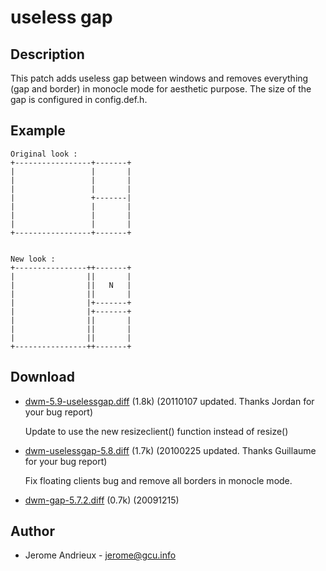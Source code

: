 # useless gap

## Description

This patch adds useless gap between windows and removes everything (gap and border) in monocle mode for aesthetic purpose. 
The size of the gap is configured in config.def.h.

## Example

	Original look :
	+-----------------+-------+
	|                 |       |
	|                 |       |
	|                 |       |
	|                 +-------|
	|                 |       |
	|                 |       |
	|                 |       |
	+-----------------+-------+


	New look :
	+----------------++-------+
	|                ||       |
	|                ||   N   |
	|                ||       |
	|                |+-------+
	|                |+-------+
	|                ||       |
	|                ||       |
	|                ||       |
	+----------------++-------+

## Download

 * [dwm-5.9-uselessgap.diff](dwm-5.9-uselessgap.diff) (1.8k) (20110107 updated. Thanks Jordan for your bug report)
   
	Update to use the new resizeclient() function instead of resize()
 
 * [dwm-uselessgap-5.8.diff](historical/dwm-uselessgap-5.8.diff) (1.7k) (20100225 updated. Thanks Guillaume for your bug report)
   
	Fix floating clients bug and remove all borders in monocle mode.
 
 * [dwm-gap-5.7.2.diff](historical/dwm-gap-5.7.2.diff) (0.7k) (20091215)

## Author

 * Jerome Andrieux - <jerome@gcu.info>
